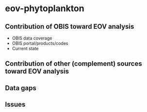 # eov-phytoplankton

## Contribution of OBIS toward EOV analysis

- OBIS data coverage
- OBIS portal/products/codes 
- Current state

## Contribution of other (complement) sources toward EOV analysis 

## Data gaps

## Issues
